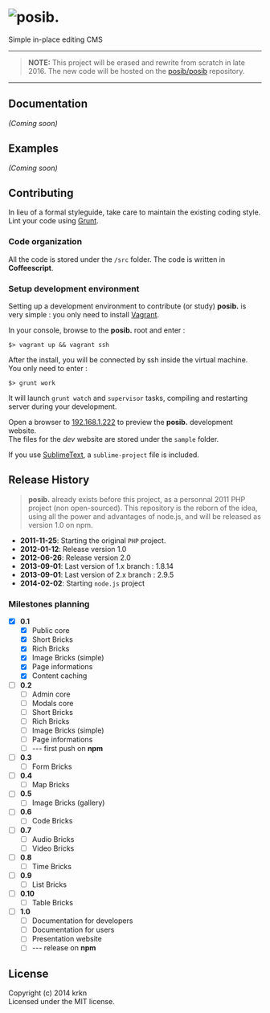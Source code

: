 # ![posib.](https://raw.github.com/krkn/posib/master/lib/client/styles/img/logo.png)

Simple in-place editing CMS

* * *

> **NOTE:** This project will be erased and rewrite from scratch in late 2016. The new code will be hosted on the [posib/posib](https://github.com/posib/posib) repository.

* * *

## Documentation
_(Coming soon)_

## Examples
_(Coming soon)_

## Contributing
In lieu of a formal styleguide, take care to maintain the existing coding style. Lint your code using [Grunt](http://gruntjs.com/).

### Code organization

All the code is stored under the `/src` folder. The code is written in **Coffeescript**.

### Setup development environment

Setting up a development environment to contribute (or study) **posib.** is very simple : you only need to install [Vagrant](http://www.vagrantup.com).

In your console, browse to the **posib.** root and enter :

    $> vagrant up && vagrant ssh

After the install, you will be connected by ssh inside the virtual machine.  
You only need to enter :

    $> grunt work

It will launch `grunt watch` and `supervisor` tasks, compiling and restarting server during your development.

Open a browser to [192.168.1.222](http://192.168.1.222) to preview the **posib.** development website.  
The files for the *dev* website are stored under the `sample` folder.

If you use [SublimeText](http://www.sublimetext.com), a `sublime-project` file is included.

## Release History

> **posib.** already exists before this project, as a personnal 2011 PHP project (non open-sourced). This repository is the reborn of the idea, using all the power and advantages of node.js, and will be released as version 1.0 on npm.

* **2011-11-25**: Starting the original `PHP` project.
* **2012-01-12**: Release version 1.0
* **2012-06-26**: Release version 2.0
* **2013-09-01**: Last version of 1.x branch : 1.8.14
* **2013-09-01**: Last version of 2.x branch : 2.9.5
* **2014-02-02**: Starting `node.js` project

### Milestones planning

* [x] **0.1**
    * [x] Public core
    * [x] Short Bricks
    * [x] Rich Bricks
    * [x] Image Bricks (simple)
    * [x] Page informations
    * [x] Content caching
* [ ] **0.2**
    * [ ] Admin core
    * [ ] Modals core
    * [ ] Short Bricks
    * [ ] Rich Bricks
    * [ ] Image Bricks (simple)
    * [ ] Page informations
    * [ ] --- first push on **npm**
* [ ] **0.3**
    * [ ] Form Bricks
* [ ] **0.4**
    * [ ] Map Bricks
* [ ] **0.5**
    * [ ] Image Bricks (gallery)
* [ ] **0.6**
    * [ ] Code Bricks
* [ ] **0.7**
    * [ ] Audio Bricks
    * [ ] Video Bricks
* [ ] **0.8**
    * [ ] Time Bricks
* [ ] **0.9**
    * [ ] List Bricks
* [ ] **0.10**
    * [ ] Table Bricks
* [ ] **1.0**
    * [ ] Documentation for developers
    * [ ] Documentation for users
    * [ ] Presentation website
    * [ ] --- release on **npm**

## License
Copyright (c) 2014 krkn  
Licensed under the MIT license.
